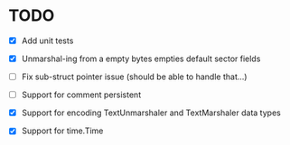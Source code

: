 # TODO

 - [x] Add unit tests
 - [x] Unmarshal-ing from a empty bytes empties default sector fields
 - [ ] Fix sub-struct pointer issue (should be able to handle that...)
 - [ ] Support for comment persistent
 - [x] Support for encoding TextUnmarshaler and TextMarshaler data types
 - [x] Support for time.Time

